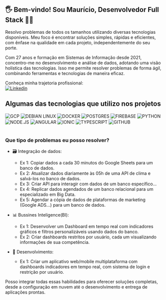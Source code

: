 ## 🖐️ Bem-vindo! Sou Maurício, Desenvolvedor Full Stack 👨‍💻

Resolvo problemas de todos os tamanhos utilizando diversas tecnologias disponíveis. Meu foco é encontrar soluções simples, rápidas e eficientes, com ênfase na qualidade em cada projeto, independentemente do seu porte.

Com 27 anos e formação em Sistemas de Informação desde 2021, concentro-me no desenvolvimento e análise de dados, adotando uma visão holística das tecnologias. Isso me permite resolver problemas de forma ágil, combinando ferramentas e tecnologias de maneira eficaz.

Conheça minha trajetoria profissional:<br/>
[![Linkedin](https://img.shields.io/badge/LinkedIn-0077B5?style=for-the-badge&logo=linkedin&logoColor=white)](https://br.linkedin.com/in/mauricioheckmarques)


## Algumas das tecnologias que utilizo nos projetos

<div style="display: inline_block">
  <img align="center" alt="GCP" src="https://img.shields.io/badge/Google_Cloud-4285F4?style=for-the-badge&logo=google-cloud&logoColor=white" />
  <img align="center" alt="DEBIAN LINUX" src="https://img.shields.io/badge/Debian-A81D33?style=for-the-badge&logo=debian&logoColor=white" />
  <img align="center" alt="DOCKER" src="https://img.shields.io/badge/docker-%230db7ed.svg?style=for-the-badge&logo=docker&logoColor=white" />
  <img align="center" alt="POSTGRES" src="https://img.shields.io/badge/PostgreSQL-316192?style=for-the-badge&logo=postgresql&logoColor=white" />
  <img align="center" alt="FIREBASE" src="https://img.shields.io/badge/firebase-%23039BE5.svg?style=for-the-badge&logo=firebase" />
  <img align="center" alt="PYTHON" src="https://img.shields.io/badge/Python-3776AB?style=for-the-badge&logo=python&logoColor=white" />
  <img align="center" alt="NODE.JS" src="https://img.shields.io/badge/Node.js-43853D?style=for-the-badge&logo=node.js&logoColor=white" />
  <img align="center" alt="ANGULAR" src="https://img.shields.io/badge/Angular-DD0031?style=for-the-badge&logo=angular&logoColor=white" />
  <img align="center" alt="IONIC" src="https://img.shields.io/badge/Ionic-%233880FF.svg?style=for-the-badge&logo=Ionic&logoColor=white" />
  <img align="center" alt="TYPESCRIPT" src="https://img.shields.io/badge/typescript-%23007ACC.svg?style=for-the-badge&logo=typescript&logoColor=white" />
  <img align="center" alt="GITHUB" src="https://img.shields.io/badge/github-%23121011.svg?style=for-the-badge&logo=github&logoColor=white" />
</div><br/>

### Que tipo de problemas eu posso resolver?
- 🗃️ Integração de dados:
  - Ex 1: Copiar dados a cada 30 minutos do Google Sheets para um banco de dados.
  - Ex 2: Atualizar dados diariamente às 05h de uma API de clima e salvá-los no banco de dados.
  - Ex 3: Criar API para interagir com dados de um banco específico...
  - Ex 4: Replicar dados agendados de um banco relacional para um especializado em Big Data.
  - Ex 5: Agendar a cópia de dados de plataformas de marketing (Google ADS...) para um banco de dados.
 
- 📊 Bussines Inteligence(BI):
  - Ex 1: Desenvolver um Dashboard em tempo real com indicadores gráficos e filtros personalizáveis usando dados do banco.
  - Ex 2: Criar dashboards restritos por usuário, cada um visualizando informações de sua competência.
 
- 📱 Desenvolvimento:
  - Ex 1: Criar um aplicativo web/mobile multiplataforma com dashboards indicadores em tempo real, com sistema de login e restrição por usuário.

Posso integrar todas essas habilidades para oferecer soluções completas, desde a configuração em nuvem até o desenvolvimento e entrega de aplicações prontas.



